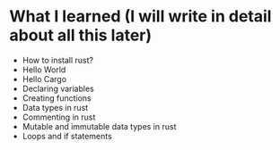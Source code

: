 # What I learned (I will write in detail about all this later)
- How to install rust?
- Hello World 
- Hello Cargo
- Declaring variables
- Creating functions
- Data types in rust
- Commenting in rust
- Mutable and immutable data types in rust
- Loops and if statements